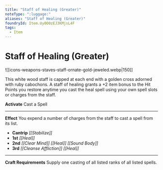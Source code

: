 ```yaml
---
title: "Staff of Healing (Greater)"
noteType: ":luggage:"
aliases: "Staff of Healing (Greater)"
foundryId: Item.Uy0O0zEJ3KMjsL4F
tags:
  - Item
---
```


# Staff of Healing (Greater)
![[icons-weapons-staves-staff-ornate-gold-jeweled.webp|150]]

This white wood staff is capped at each end with a golden cross adorned with ruby cabochons. A staff of healing grants a +2 item bonus to the Hit Points you restore anytime you cast the heal spell using your own spell slots or charges from the staff.

**Activate** Cast a Spell

* * *

**Effect** You expend a number of charges from the staff to cast a spell from its list.

*   **Cantrip** _[[Stabilize]]_
*   **1st** _[[Heal]]_
*   **2nd** _[[Clear Mind]]_ _[[Heal]]_ _[[Sound Body]]_
*   **3rd** _[[Cleanse Affliction]]_ _[[Heal]]_

* * *

**Craft Requirements** Supply one casting of all listed ranks of all listed spells.
